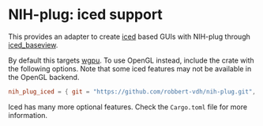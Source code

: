 # NIH-plug: iced support

This provides an adapter to create [iced](https://github.com/iced-rs/iced) based
GUIs with NIH-plug through
[iced_baseview](https://github.com/BillyDM/iced_baseview).

By default this targets [wgpu](https://github.com/gfx-rs/wgpu). To use OpenGL
instead, include the crate with the following options. Note that some iced
features may not be available in the OpenGL backend.

```toml
nih_plug_iced = { git = "https://github.com/robbert-vdh/nih-plug.git", default_features = false, features = ["opengl"] }
```

Iced has many more optional features. Check the `Cargo.toml` file for more
information.
